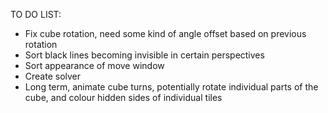 TO DO LIST:

- Fix cube rotation, need some kind of angle offset based on previous rotation
- Sort black lines becoming invisible in certain perspectives
- Sort appearance of move window
- Create solver
- Long term, animate cube turns, potentially rotate individual parts of the cube, and colour hidden sides of individual tiles
